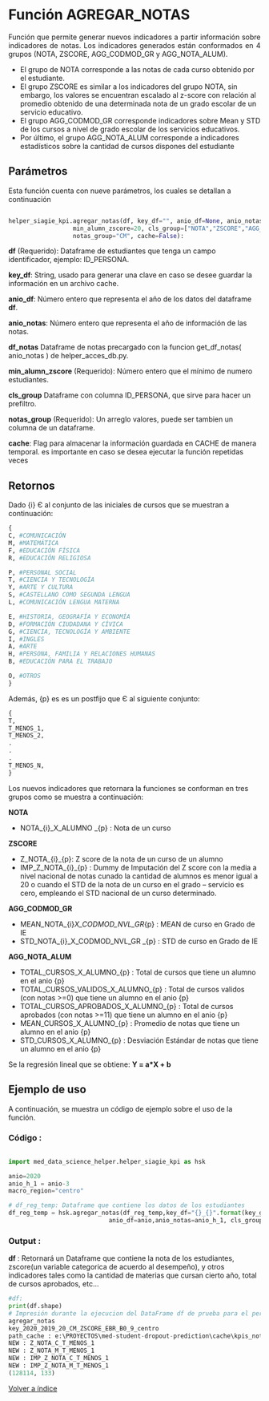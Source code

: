 Función **AGREGAR_NOTAS**
==============================
<p1><p align="justify">Función que permite generar nuevos indicadores a partir información sobre indicadores de notas. Los indicadores generados están conformados en 4 grupos (NOTA, ZSCORE, AGG_CODMOD_GR y AGG_NOTA_ALUM). 
- El grupo de NOTA corresponde a las notas de cada curso obtenido por el estudiante. 
- El grupo ZSCORE es similar a los indicadores del grupo NOTA, sin embargo, los valores se encuentran escalado al z-score con relación al promedio obtenido de una determinada nota de un grado escolar de un servicio educativo. 
- El grupo AGG_CODMOD_GR corresponde indicadores sobre Mean y STD de los cursos a nivel de grado escolar de los servicios educativos. 
- Por último, el grupo AGG_NOTA_ALUM corresponde a indicadores estadísticos sobre la cantidad de cursos dispones del estudiante</p></p1> 

**<h2>Parámetros</h2>**
<p> Esta función cuenta con nueve parámetros, los cuales se detallan a continuación</p>

```Python

helper_siagie_kpi.agregar_notas(df, key_df="", anio_df=None, anio_notas=None, df_notas=None,
                  min_alumn_zscore=20, cls_group=["NOTA","ZSCORE","AGG_CODMOD_GR","AGG_NOTA_ALUM"],
                  notas_group="CM", cache=False):

```
<p1><strong>df</strong> (Requerido): Dataframe de estudiantes que tenga un campo identificador, ejemplo: ID_PERSONA.</p1>

<p1><strong>key_df</strong>: String, usado para generar una clave en caso se desee guardar la información en un archivo cache.</p1>

<p1><strong>anio_df</strong>: Número entero que representa el año de los datos del dataframe <strong>df</strong>.</p1>

<p1><strong>anio_notas</strong>: Número entero que representa el año de información de las notas.</p1>

<p1><strong>df_notas</strong>  Dataframe de notas precargado con la funcion get_df_notas( anio_notas ) de helper_acces_db.py. </p1>

<p1><strong>min_alumn_zscore</strong> (Requerido): Número entero que el mínimo de numero estudiantes.</p1>

<p1><strong>cls_group</strong> Dataframe  con columna ID_PERSONA, que sirve para hacer un prefiltro.</p1>

<p1><strong>notas_group</strong> (Requerido): Un arreglo  valores, puede ser tambien un columna de un dataframe.</p1>

<p1><strong>cache</strong>: Flag para almacenar la información guardada en CACHE de manera temporal. es importante en caso se desea ejecutar la función repetidas veces</p1>

**<h2>Retornos</h2>**

<p1>Dado {i} Є al conjunto de las iniciales de cursos que se muestran a continuación:</p1>
```Python
{
C, #COMUNICACIÓN
M, #MATEMÁTICA
F, #EDUCACIÓN FÍSICA
R, #EDUCACIÓN RELIGIOSA

P, #PERSONAL SOCIAL
T, #CIENCIA Y TECNOLOGÍA
Y, #ARTE Y CULTURA
S, #CASTELLANO COMO SEGUNDA LENGUA
L, #COMUNICACIÓN LENGUA MATERNA

E, #HISTORIA, GEOGRAFÍA Y ECONOMÍA
D, #FORMACIÓN CIUDADANA Y CÍVICA
G, #CIENCIA, TECNOLOGÍA Y AMBIENTE
I, #INGLES
A, #ARTE
H, #PERSONA, FAMILIA Y RELACIONES HUMANAS
B, #EDUCACIÓN PARA EL TRABAJO

O, #OTROS
}
```

<p1>Además, {p} es es un postfijo que Є al siguiente conjunto:</p1>
```Python
{
T,
T_MENOS_1,
T_MENOS_2,
.
.
.
T_MENOS_N,
}
```
Los nuevos indicadores que retornara la funciones se conforman en tres grupos como se muestra a continuación:

<strong>NOTA</strong>
- NOTA_{i}_X_ALUMNO _{p} : Nota de un curso

<strong>ZSCORE</strong>

- Z_NOTA_{i}_{p}:  Z score de la nota de un curso de un alumno
- IMP_Z_NOTA_{i}_{p} : Dummy de Imputación del Z score con la media a nivel nacional de notas cunado la cantidad de alumnos es menor igual a 20 o cuando el STD de la nota de un curso en el grado – servicio es cero, empleando el STD nacional de un curso determinado.

<strong>AGG_CODMOD_GR</strong>
- MEAN_NOTA_{i}_X_CODMOD_NVL_GR_{p} : MEAN de curso en Grado de IE
- STD_NOTA_{i}_X_CODMOD_NVL_GR _{p} : STD de curso en Grado de IE

<strong>AGG_NOTA_ALUM</strong>
- TOTAL_CURSOS_X_ALUMNO_{p} : Total de cursos que tiene un alumno en el anio {p} 
- TOTAL_CURSOS_VALIDOS_X_ALUMNO_{p} : Total de cursos  validos  (con notas >=0) que tiene un alumno en el anio {p} 
- TOTAL_CURSOS_APROBADOS_X_ALUMNO_{p} : Total de cursos  aprobados  (con notas >=11) que tiene un alumno en el anio {p} 
-	MEAN_CURSOS_X_ALUMNO_{p} : Promedio de notas que tiene un alumno en el anio {p} 
-	STD_CURSOS_X_ALUMNO_{p} : Desviación Estándar de notas que tiene un alumno en el anio {p}



<p1>Se la regresión lineal que se obtiene: <strong>Y = a*X + b</strong></p1>


<p1> </p1>


**<h2>Ejemplo de uso</h2>**
<p1> A continuación, se muestra un código de ejemplo sobre el uso de la función.</p1>


**<h3>Código :</h3>**
```Python

import med_data_science_helper.helper_siagie_kpi as hsk

anio=2020 
anio_h_1 = anio-3
macro_region="centro"

# df_reg_temp: Dataframe que contiene los datos de los estudiantes
df_reg_temp = hsk.agregar_notas(df_reg_temp,key_df="{}_{}".format(key_grupo_grados,macro_region),
                            anio_df=anio,anio_notas=anio_h_1, cls_group=["ZSCORE"],cache=True)    

```

**<h3>Output :</h3>**

<p1><strong>df</strong> : Retornará un Dataframe que contiene la nota de los estudiantes, zscore(un variable categorica de acuerdo al desempeño), y otros indicadores tales como la cantidad de materias que cursan cierto año, total de cursos aprobados, etc...</p1>

```Python
#df: 
print(df.shape)
# Impresión durante la ejecucion del DataFrame df de prueba para el periodo 2020 y 3 años de histórico:
agregar_notas
key_2020_2019_20_CM_ZSCORE_EBR_B0_9_centro
path_cache : e:\PROYECTOS\med-student-dropout-prediction\cache\kpis_notas.h5
NEW : Z_NOTA_C_T_MENOS_1
NEW : Z_NOTA_M_T_MENOS_1
NEW : IMP_Z_NOTA_C_T_MENOS_1
NEW : IMP_Z_NOTA_M_T_MENOS_1
(128114, 133)

```


[Volver a índice](../../docsPrincipal.md ) $~~~~~~~~~~~~~~~~~~~~~~~~~~~~~~~~~~~~~~~~~~~~~~~~~~~~~~~~~~~~~~~~~~~~~~~~~~~~~~~~~~~~~~~~~~~~~~~~~~~~~~~~~~~~~~~~~~~~~~~~~~~~~~~~~~~~~~~~~~~~~~~~~~~~~~~~~~~~~~~$ 
